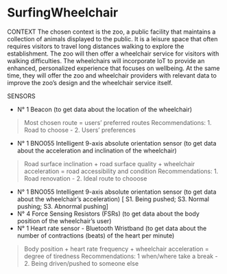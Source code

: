 # SurfingWheelchair
CONTEXT
The chosen context is the zoo, a public facility that maintains a collection of animals displayed to the public. It is a leisure space that often requires visitors to travel long distances walking to explore the establishment. The zoo will then offer a wheelchair service for visitors with walking difficulties. The wheelchairs will incorporate IoT to provide an enhanced, personalized experience that focuses on wellbeing. At the same time, they will offer the zoo and wheelchair providers with relevant data to improve the zoo’s design and the wheelchair service itself.

SENSORS

- N° 1 Beacon
(to get data about the location of the wheelchair)

> Most chosen route = users’ preferred routes
> Recommendations: 1. Road to choose - 2. Users’ preferences

- N° 1 BNO055 Intelligent 9-axis absolute orientation sensor 
(to get data about the acceleration and inclination of the wheelchair)

> Road surface inclination + road surface quality + wheelchair acceleration = road accessibility and condition
> Recommendations: 1. Road renovation - 2. Ideal route to chooose

- N° 1 BNO055 Intelligent 9-axis absolute orientation sensor
(to get data about the wheelchair’s acceleration)
[ S1. Being pushed; S3. Normal pushing; S3. Abnormal pushing]
- N° 4 Force Sensing Resistors (FSRs)
(to get data about the body position of the wheelchair’s user)
- N° 1 Heart rate sensor - Bluetooth Wristband
(to get data about the number of contractions (beats) of the heart per minute)

> Body position + heart rate frequency + wheelchair acceleration = degree of tiredness
> Recommendations: 1 when/where take a break - 2. Being driven/pushed to someone else
